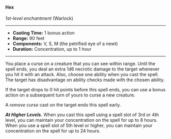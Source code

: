 #### Hex
*1st-level enchantment* (Warlock)
___
- **Casting Time:** 1 bonus action
- **Range:** 90 feet
- **Components:** V, S, M (the petrified eye of a newt)
- **Duration:** Concentration, up to 1 hour
---
You place a curse on a creature that you can see within range. Until the spell ends, you deal an extra 1d6 necrotic damage to the target whenever you hit it with an attack. Also, choose one ability when you cast the spell. The target has disadvantage on ability checks made with the chosen ability.

If the target drops to 0 hit points before this spell ends, you can use a bonus action on a subsequent turn of yours to curse a new creature.

A *remove curse* cast on the target ends this spell early.

***At Higher Levels.*** When you cast this spell using a spell slot of 3rd or 4th level, you can maintain your concentration on the spell for up to 8 hours. When you use a spell slot of 5th level or higher, you can maintain your concentration on the spell for up to 24 hours.